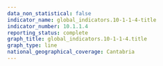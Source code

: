 ```yaml
---
data_non_statistical: false
indicator_name: global_indicators.10-1-1-4-title
indicator_number: 10.1.1.4
reporting_status: complete
graph_title: global_indicators.10-1-1-4.title
graph_type: line
national_geographical_coverage: Cantabria
---
```

